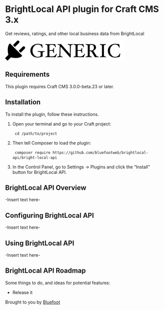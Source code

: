 # BrightLocal API plugin for Craft CMS 3.x

Get reviews, ratings, and other local business data from BrightLocal

![Screenshot](resources/img/plugin-logo.png)

## Requirements

This plugin requires Craft CMS 3.0.0-beta.23 or later.

## Installation

To install the plugin, follow these instructions.

1. Open your terminal and go to your Craft project:

        cd /path/to/project

2. Then tell Composer to load the plugin:

        composer require https://github.com/bluefootweb/brightlocal-api/bright-local-api

3. In the Control Panel, go to Settings → Plugins and click the “Install” button for BrightLocal API.

## BrightLocal API Overview

-Insert text here-

## Configuring BrightLocal API

-Insert text here-

## Using BrightLocal API

-Insert text here-

## BrightLocal API Roadmap

Some things to do, and ideas for potential features:

* Release it

Brought to you by [Bluefoot](http://bluefoot.com)
